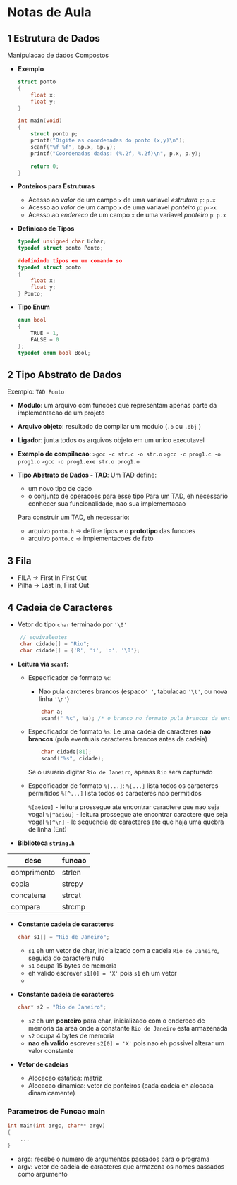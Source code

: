 # Notas de Aula

## 1 Estrutura de Dados
Manipulacao de dados Compostos
- **Exemplo**
    ```c
    struct ponto
    {
        float x;
        float y;
    }

    int main(void)
    {
        struct ponto p;
        printf("Digite as coordenadas do ponto (x,y)\n");
        scanf("%f %f", &p.x, &p.y);
        printf("Coordenadas dadas: (%.2f, %.2f)\n", p.x, p.y);

        return 0;
    }

    ```

- **Ponteiros para Estruturas**
    - Acesso ao *valor* de um campo ```x``` de uma variavel *estrutura* ```p```: ```p.x```
    - Acesso ao *valor* de um campo ```x``` de uma variavel *ponteiro* ```p```: ```p->x```
    - Acesso ao *endereco* de um campo ```x``` de uma variavel *ponteiro* ```p```: ```p.x```

- **Definicao de Tipos**
    ```c
    typedef unsigned char Uchar;
    typedef struct ponto Ponto;
    ```

    ```c
    #definindo tipos em um comando so
    typedef struct ponto
    {
        float x;
        float y;
    } Ponto;
    ```
- **Tipo Enum**
    ```c
    enum bool
    {
        TRUE = 1,
        FALSE = 0
    };
    typedef enum bool Bool;
    ```

## 2 Tipo Abstrato de Dados
Exemplo: ```TAD Ponto```

- **Modulo**: um arquivo com funcoes que representam apenas parte da implementacao de um projeto
- **Arquivo objeto**: resultado de compilar um modulo (```.o``` ou ```.obj``` )
- **Ligador**: junta todos os arquivos objeto em um unico executavel

- **Exemplo de compilacao**:
    ```>gcc -c str.c -o str.o```
    ```>gcc -c prog1.c -o prog1.o```
    ```>gcc -o prog1.exe str.o prog1.o``` 

- **Tipo Abstrato de Dados - TAD**:
    Um TAD define:
    - um novo tipo de dado
    - o conjunto de operacoes para esse tipo
    Para um TAD, eh necessario conhecer sua funcionalidade, nao sua implementacao

    Para construir um TAD, eh necessario:
    - arquivo ```ponto.h``` -> define tipos e o **prototipo** das funcoes
    - arquivo ```ponto.c``` -> implementacoes de fato

## 3 Fila

- FILA -> First In First Out
- Pilha -> Last In, First Out

## 4 Cadeia de Caracteres

- Vetor do tipo `char` terminado por ``` '\0' ```
```c
    // equivalentes
    char cidade[] = "Rio";
    char cidade[] = {'R', 'i', 'o', '\0'};
```

- **Leitura via `scanf`:**
    - Especificador de formato `%c`:
        - Nao pula carcteres brancos (espaco`' '`, tabulacao `'\t'`, ou nova linha `'\n'`)
        ```c
            char a;
            scanf(" %c", %a); /* o branco no formato pula brancos da entrada */
        ```
    
    - Especificador de formato `%s`:
        Le uma cadeia de caracteres **nao brancos** (pula eventuais caracteres brancos antes da cadeia)

        ```c
            char cidade[81];
            scanf("%s", cidade);
        ```
        Se o usuario digitar `Rio de Janeiro`, apenas `Rio` sera capturado
    
    - Especificador de formato `%[...]`:
        `%[...]` lista todos os caracteres permitidos
        `%[^...]` lista todos os caracteres nao permitidos

        `%[aeiou]` - leitura prossegue ate encontrar caractere que nao seja vogal
        `%[^aeiou]` - leitura prossegue ate encontrar caractere que seja vogal
        `%[^\n]` - le sequencia de caracteres ate que haja uma quebra de linha (Ent)

- **Biblioteca `string.h`**

| desc        | funcao 
| ----------- | ------
| comprimento | strlen 
| copia       | strcpy
| concatena   | strcat
| compara     | strcmp

- **Constante cadeia de caracteres**
    ```c
    char s1[] = "Rio de Janeiro";
    ```
    - `s1` eh um vetor de char, inicializado com a cadeia `Rio de Janeiro`, seguida do caractere nulo
    - `s1` ocupa 15 bytes de memoria
    - eh valido escrever `s1[0] = 'X'` pois `s1`  eh um vetor
    - 

- **Constante cadeia de caracteres**
    ```c
    char* s2 = "Rio de Janeiro";
    ```
    - `s2` eh um **ponteiro** para char, inicializado com o endereco de memoria da area onde a constante `Rio de Janeiro` esta armazenada
    - `s2` ocupa 4 bytes de memoria
    - **nao eh valido** escrever `s2[0] = 'X'` pois nao eh possivel alterar um valor constante

- **Vetor de cadeias**
  - Alocacao estatica: matriz
  - Alocacao dinamica: vetor de ponteiros (cada cadeia eh alocada dinamicamente)

### Parametros de Funcao main

```c
int main(int argc, char** argv)
{
    ...
}
```
- argc:
    recebe o numero de argumentos passados para o programa
- argv:
    vetor de cadeia de caracteres que armazena os nomes passados como argumento



    
